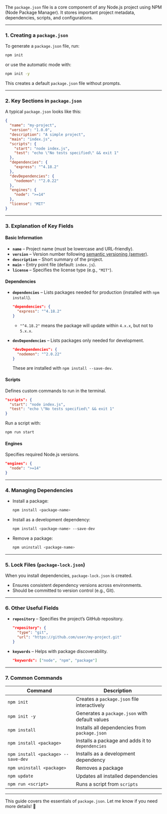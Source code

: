 

The `package.json` file is a core component of any Node.js project using NPM (Node Package Manager). It stores important project metadata, dependencies, scripts, and configurations.

---

### **1. Creating a `package.json`**

To generate a `package.json` file, run:

```sh
npm init
```

or use the automatic mode with:

```sh
npm init -y
```

This creates a default `package.json` file without prompts.

---

### **2. Key Sections in `package.json`**

A typical `package.json` looks like this:

```json
{
  "name": "my-project",
  "version": "1.0.0",
  "description": "A simple project",
  "main": "index.js",
  "scripts": {
    "start": "node index.js",
    "test": "echo \"No tests specified\" && exit 1"
  },
  "dependencies": {
    "express": "^4.18.2"
  },
  "devDependencies": {
    "nodemon": "^2.0.22"
  },
  "engines": {
    "node": ">=14"
  },
  "license": "MIT"
}
```

---

### **3. Explanation of Key Fields**

#### **Basic Information**

- **`name`** – Project name (must be lowercase and URL-friendly).
- **`version`** – Version number following [semantic versioning (semver)](https://semver.org/).
- **`description`** – Short summary of the project.
- **`main`** – Entry point file (default: `index.js`).
- **`license`** – Specifies the license type (e.g., `"MIT"`).

#### **Dependencies**

- **`dependencies`** – Lists packages needed for production (installed with `npm install`).
    
    ```json
    "dependencies": {
      "express": "^4.18.2"
    }
    ```
    
    - `"^4.18.2"` means the package will update within `4.x.x`, but not to `5.x.x`.
- **`devDependencies`** – Lists packages only needed for development.
    
    ```json
    "devDependencies": {
      "nodemon": "^2.0.22"
    }
    ```
    
    These are installed with `npm install --save-dev`.
    

#### **Scripts**

Defines custom commands to run in the terminal.

```json
"scripts": {
  "start": "node index.js",
  "test": "echo \"No tests specified\" && exit 1"
}
```

Run a script with:

```sh
npm run start
```

#### **Engines**

Specifies required Node.js versions.

```json
"engines": {
  "node": ">=14"
}
```

---

### **4. Managing Dependencies**

- Install a package:
    
    ```sh
    npm install <package-name>
    ```
    
- Install as a development dependency:
    
    ```sh
    npm install <package-name> --save-dev
    ```
    
- Remove a package:
    
    ```sh
    npm uninstall <package-name>
    ```
    

---

### **5. Lock Files (`package-lock.json`)**

When you install dependencies, `package-lock.json` is created.

- Ensures consistent dependency versions across environments.
- Should be committed to version control (e.g., Git).

---

### **6. Other Useful Fields**

- **`repository`** – Specifies the project’s GitHub repository.
    
    ```json
    "repository": {
      "type": "git",
      "url": "https://github.com/user/my-project.git"
    }
    ```
    
- **`keywords`** – Helps with package discoverability.
    
    ```json
    "keywords": ["node", "npm", "package"]
    ```
    

---

### **7. Common Commands**

|Command|Description|
|---|---|
|`npm init`|Creates a `package.json` file interactively|
|`npm init -y`|Generates a `package.json` with default values|
|`npm install`|Installs all dependencies from `package.json`|
|`npm install <package>`|Installs a package and adds it to `dependencies`|
|`npm install <package> --save-dev`|Installs as a development dependency|
|`npm uninstall <package>`|Removes a package|
|`npm update`|Updates all installed dependencies|
|`npm run <script>`|Runs a script from `scripts`|

---

This guide covers the essentials of `package.json`. Let me know if you need more details! 🚀